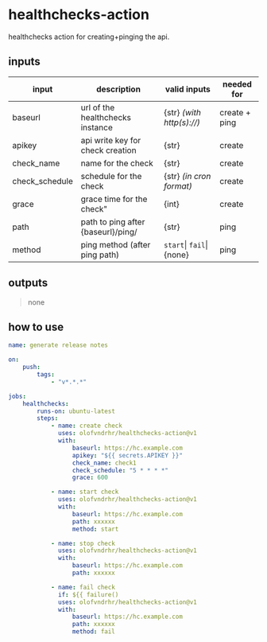 # healthchecks-action

healthchecks action for creating+pinging the api.

## inputs

| **input**      | **description**                    | **valid inputs**          | **needed for** |
| -------------- | ---------------------------------- | ------------------------- | -------------- |
| baseurl        | url of the healthchecks instance   | {str} _(with http(s)://)_ | create + ping  |
| apikey         | api write key for check creation   | {str}                     | create         |
| check_name     | name for the check                 | {str}                     | create         |
| check_schedule | schedule for the check             | {str} _(in cron format)_  | create         |
| grace          | grace time for the check"          | {int}                     | create         |
| path           | path to ping after {baseurl}/ping/ | {str}                     | ping           |
| method         | ping method (after ping path)      | `start`\| `fail`\| {none} | ping           |

## outputs

> none

## how to use

```yml
name: generate release notes

on:
    push:
        tags:
            - "v*.*.*"

jobs:
    healthchecks:
        runs-on: ubuntu-latest
        steps:
            - name: create check
              uses: olofvndrhr/healthchecks-action@v1
              with:
                  baseurl: https://hc.example.com
                  apikey: "${{ secrets.APIKEY }}"
                  check_name: check1
                  check_schedule: "5 * * * *"
                  grace: 600

            - name: start check
              uses: olofvndrhr/healthchecks-action@v1
              with:
                  baseurl: https://hc.example.com
                  path: xxxxxx
                  method: start

            - name: stop check
              uses: olofvndrhr/healthchecks-action@v1
              with:
                  baseurl: https://hc.example.com
                  path: xxxxxx

            - name: fail check
              if: ${{ failure()
              uses: olofvndrhr/healthchecks-action@v1
              with:
                  baseurl: https://hc.example.com
                  path: xxxxxx
                  method: fail
```
